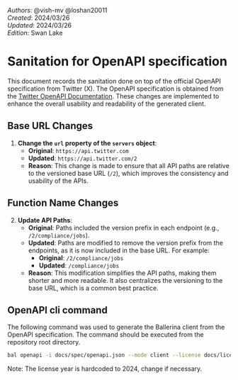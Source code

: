 _Authors_: @vish-mv @loshan20011  \
_Created_: 2024/03/26 \
_Updated_: 2024/03/26 \
_Edition_: Swan Lake

# Sanitation for OpenAPI specification

This document records the sanitation done on top of the official OpenAPI specification from Twitter (X). The OpenAPI specification is obtained from the [Twitter OpenAPI Documentation](https://api.twitter.com/2/openapi.json/). These changes are implemented to enhance the overall usability and readability of the generated client.

## Base URL Changes

1. **Change the `url` property of the `servers` object**:
   - **Original**: `https://api.twitter.com`
   - **Updated**: `https://api.twitter.com/2`
   - **Reason**: This change is made to ensure that all API paths are relative to the versioned base URL (`/2`), which improves the consistency and usability of the APIs.

## Function Name Changes

2. **Update API Paths**:
   - **Original**: Paths included the version prefix in each endpoint (e.g., `/2/compliance/jobs`).
   - **Updated**: Paths are modified to remove the version prefix from the endpoints, as it is now included in the base URL. For example:
     - **Original**: `/2/compliance/jobs`
     - **Updated**: `/compliance/jobs`
   - **Reason**: This modification simplifies the API paths, making them shorter and more readable. It also centralizes the versioning to the base URL, which is a common best practice.


## OpenAPI cli command

The following command was used to generate the Ballerina client from the OpenAPI specification. The command should be executed from the repository root directory.

```bash
bal openapi -i docs/spec/openapi.json --mode client --license docs/license.txt -o ballerina
```
Note: The license year is hardcoded to 2024, change if necessary.
